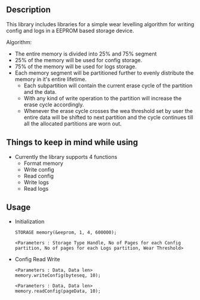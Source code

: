 ## Description

This library includes libraries for a simple wear levelling algorithm for writing config and logs in a EEPROM based storage device.

Algorithm:

- The entire memory is divided into 25% and 75% segment
- 25% of the memory will be used for config storage. 
- 75% of the memory will be used for logs storage.
- Each memory segment will be partitioned further to evenly distribute the memory in it's entire lifetime.
  - Each subpartition will contain the current erase cycle of the partition and the data.
  - With any kind of write operation to the partition will increase the erase cycle accordingly.
  - Whenever the erase cycle crosses the wea threshold set by user the entire data will be shifted to next partition and the cycle continues till all the allocated partitions are worn out.

## Things to keep in mind while using

- Currently the library supports 4 functions
  - Format memory
  - Write config
  - Read config
  - Write logs
  - Read logs

## Usage

- Initialization
  
  ```
  STORAGE memory(&eeprom, 1, 4, 600000);   
  
  <Parameters : Storage Type Handle, No of Pages for each Config partition, No of pages for each Logs partition, Wear Threshold>
  ```

- Config Read Write
  
  ```
  <Parameters : Data, Data len>
  memory.writeConfig(byteseq, 10);

  <Parameters : Data, Data len>
  memory.readConfig(pageData, 10);
  ```

